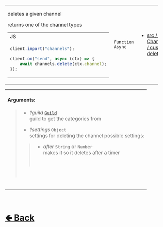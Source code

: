 <table>
<tr><td>

deletes a given channel<br>

returns one of the [channel types](https://github.com/paishee/noscord.js/Channel-Types-Guide)

<table>

<tr><td> JS </td></tr>

<tr><td>

```js
client.import("channels");

client.on("send", async (ctx) => {
    await channels.delete(ctx.channel);
});
```

</td></tr>
</table>

</td><td> 

`Function` `Async`

</td><td>

- [src / Services / ChannelService / custard / delete.js](https://github.com/paishee/noscord.js/blob/main/src/Services/ChannelService/custard/delete.js)

</td></tr>

</table>

<table>
<tr>

<td>

#### Arguments:
> - *?guild* [`Guild`](https://github.com/paishee/noscord.js/wiki/Guild)<br>
> guild to get the categories from<br>
>
> - *?settings* `Object`<br>
> settings for deleting the channel
> possible settings:<br>
>> - *after* `String` or `Number`<br>
>> makes it so it deletes after a timer
>> <br>
> <br>

<br>

</td>

</table>

<br> <h1> [🢀 Back](https://github.com/paigeroid/noscord.js/wiki/ChannelService-Elements) </h1>